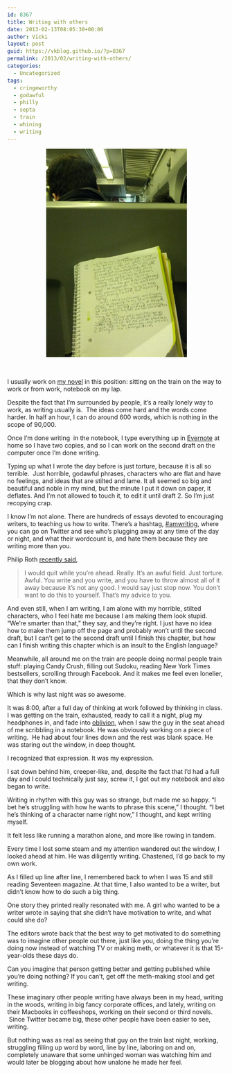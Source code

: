 ```yaml
---
id: 8367
title: Writing with others
date: 2013-02-13T08:05:30+00:00
author: Vicki
layout: post
guid: https://vkblog.github.io/?p=8367
permalink: /2013/02/writing-with-others/
categories:
  - Uncategorized
tags:
  - cringeworthy
  - godawful
  - philly
  - septa
  - train
  - whining
  - writing
---
```

<p style="text-align: center;">
  <a href="https://raw.githubusercontent.com/vkblog/vkblog.github.io/master/public/img/2013/02/IMG_20130212_195951.jpg"><img class="aligncenter  wp-image-8368" alt="IMG_20130212_195951" src="https://raw.githubusercontent.com/vkblog/vkblog.github.io/master/public/img/2013/02/IMG_20130212_195951-580x857.jpg" width="325" height="480" /></a>
</p>

&nbsp;

I usually work on <a href="https://vkblog.github.io/2012/09/the-art-of-the-slog/" target="_blank">my novel</a> in this position: sitting on the train on the way to work or from work, notebook on my lap.

Despite the fact that I&#8217;m surrounded by people, it&#8217;s a really lonely way to work, as writing usually is.  The ideas come hard and the words come harder. In half an hour, I can do around 600 words, which is nothing in the scope of 90,000.

<!--more-->

Once I&#8217;m done writing  in the notebook, I type everything up in <a href="http://evernote.com/" target="_blank">Evernote</a> at home so I have two copies, and so I can work on the second draft on the computer once I&#8217;m done writing.

Typing up what I wrote the day before is just torture, because it is all so terrible.  Just horrible, godawful phrases, characters who are flat and have no feelings, and ideas that are stilted and lame. It all seemed so big and beautiful and noble in my mind, but the minute I put it down on paper, it deflates. And I&#8217;m not allowed to touch it, to edit it until draft 2. So I&#8217;m just recopying crap.

I know I&#8217;m not alone. There are hundreds of essays devoted to encouraging writers, to teaching us how to write. There&#8217;s a hashtag, <a href="https://twitter.com/search?q=%23amwriting&src=typd" target="_blank">#amwriting</a>, where you can go on Twitter and see who&#8217;s plugging away at any time of the day or night, and what their wordcount is, and hate them because they are writing more than you.

Philip Roth <a href="http://www.newyorker.com/online/blogs/books/2013/02/elizabeth-gilbert-versus-philip-roth-is-writing-torture.html#ixzz2KmXzS8Mz" target="_blank">recently said</a>,

> I would quit while you’re ahead. Really. It’s an awful field. Just torture. Awful. You write and you write, and you have to throw almost all of it away because it’s not any good. I would say just stop now. You don’t want to do this to yourself. That’s my advice to you.

And even still, when I am writing, I am alone with my horrible, stilted characters, who I feel hate me because I am making them look stupid. &#8220;We&#8217;re smarter than that,&#8221; they say, and they&#8217;re right. I just have no idea how to make them jump off the page and probably won&#8217;t until the second draft, but I can&#8217;t get to the second draft until I finish this chapter, but how can I finish writing this chapter which is an insult to the English language?

Meanwhile, all around me on the train are people doing normal people train stuff: playing Candy Crush, filling out Sudoku, reading New York Times bestsellers, scrolling through Facebook. And it makes me feel even lonelier, that they don&#8217;t know.

Which is why last night was so awesome.

It was 8:00, after a full day of thinking at work followed by thinking in class. I was getting on the train, exhausted, ready to call it a night, plug my headphones in, and fade into <a href="http://www.youtube.com/watch?v=9xsoCki4pTk" target="_blank">oblivion</a>, when I saw the guy in the seat ahead of me scribbling in a notebook. He was obviously working on a piece of writing.  He had about four lines down and the rest was blank space. He was staring out the window, in deep thought.

I recognized that expression. It was my expression.

I sat down behind him, creeper-like, and, despite the fact that I&#8217;d had a full day and I could technically just say, screw it, I got out my notebook and also began to write.

Writing in rhythm with this guy was so strange, but made me so happy. &#8220;I bet he&#8217;s struggling with how he wants to phrase this scene,&#8221; I thought. &#8220;I bet he&#8217;s thinking of a character name right now,&#8221; I thought, and kept writing myself.

It felt less like running a marathon alone, and more like rowing in tandem.

Every time I lost some steam and my attention wandered out the window, I looked ahead at him. He was diligently writing. Chastened, I&#8217;d go back to my own work.

As I filled up line after line, I remembered back to when I was 15 and still reading Seventeen magazine. At that time, I also wanted to be a writer, but didn&#8217;t know how to do such a big thing.

One story they printed really resonated with me. A girl who wanted to be a writer wrote in saying that she didn&#8217;t have motivation to write, and what could she do?

The editors wrote back that the best way to get motivated to do something was to imagine other people out there, just like you, doing the thing you&#8217;re doing now instead of watching TV or making meth, or whatever it is that 15-year-olds these days do.

Can you imagine that person getting better and getting published while you&#8217;re doing nothing? If you can&#8217;t, get off the meth-making stool and get writing.

These imaginary other people writing have always been in my head, writing in the woods, writing in big fancy corporate offices, and lately, writing on their Macbooks in coffeeshops, working on their second or third novels.  Since Twitter became big, these other people have been easier to see, writing.

But nothing was as real as seeing that guy on the train last night, working, struggling filling up word by word, line by line, laboring on and on, completely unaware that some unhinged woman was watching him and would later be blogging about how unalone he made her feel.